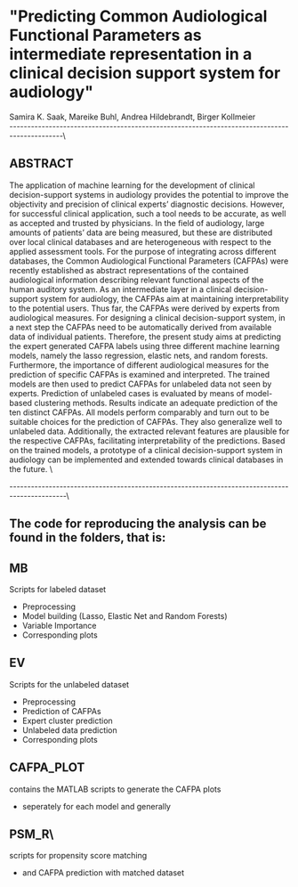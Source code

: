 # "Predicting Common Audiological Functional Parameters as intermediate representation in a clinical decision support system for audiology"

Samira K. Saak, Mareike Buhl, Andrea Hildebrandt, Birger Kollmeier\
---------------------------------------------------------------------------------------------\

## ABSTRACT
The application of machine learning for the development of clinical decision-support systems in audiology provides the potential to improve the objectivity and precision of clinical experts’ diagnostic decisions. However, for successful clinical application, such a tool needs to be accurate, as well as accepted and trusted by physicians. In the field of audiology, large amounts of patients’ data are being measured, but these are distributed over local clinical databases and are heterogeneous with respect to the applied assessment tools. For the purpose of integrating across different databases, the Common Audiological Functional Parameters (CAFPAs) were recently established as abstract representations of the contained audiological information describing relevant functional aspects of the human auditory system. As an intermediate layer in a clinical decision-support system for audiology, the CAFPAs aim at maintaining interpretability to the potential users. Thus far, the CAFPAs were derived by experts from audiological measures. For designing a clinical decision-support system, in a next step the CAFPAs need to be automatically derived from available data of individual patients. Therefore, the present study aims at predicting the expert generated CAFPA labels using three different machine learning models, namely the lasso regression, elastic nets, and random forests. Furthermore, the importance of different audiological measures for the prediction of specific CAFPAs is examined and interpreted. The trained models are then used to predict CAFPAs for unlabeled data not seen by experts. Prediction of unlabeled cases is evaluated by means of model-based clustering methods. Results indicate an adequate prediction of the ten distinct CAFPAs. All models perform comparably and turn out to be suitable choices for the prediction of CAFPAs. They also generalize well to unlabeled data. Additionally, the extracted relevant features are plausible for the respective CAFPAs, facilitating interpretability of the predictions. Based on the trained models, a prototype of a clinical decision-support system in audiology can be implemented and extended towards clinical databases in the future. \


----------------------------------------------------------------------------------------------\
## The code for reproducing the analysis can be found in the folders, that is:  

## MB
Scripts for labeled dataset 
- Preprocessing
- Model building (Lasso, Elastic Net and Random Forests)
- Variable Importance
- Corresponding plots 

## EV 
Scripts for the unlabeled dataset 
- Preprocessing 
- Prediction of CAFPAs
- Expert cluster prediction 
- Unlabeled data prediction 
- Corresponding plots 

## CAFPA_PLOT 
contains the MATLAB scripts to generate the CAFPA plots 
- seperately for each model and generally 

## PSM_R\
scripts for propensity score matching 
- and CAFPA prediction with matched dataset 

